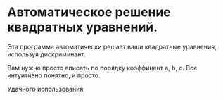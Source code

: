 # Автоматическое решение квадратных уравнений.

Эта программа автоматически решает ваши квадратные уравнения, используя дискриминант.

Вам нужно просто вписать по порядку коэффицент a, b, c. Все интуитивно понятно, и просто.

Удачного использования!
